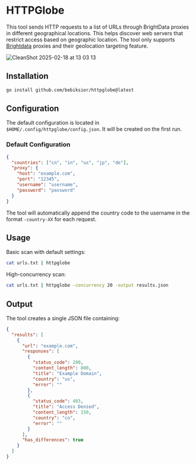 # HTTPGlobe
This tool sends HTTP requests to a list of URLs through BrightData proxies in different geographical locations. This helps discover web servers that restrict access based on geographic location. The tool only supports [Brightdata](https://brightdata.com) proxies and their geolocation targeting feature.

![CleanShot 2025-02-18 at 13 03 13](https://github.com/user-attachments/assets/3a2b078d-ce03-4661-8cf1-1b1ca45faf7e)


## Installation

```bash
go install github.com/bebiksior/httpglobe@latest
```

## Configuration
The default configuration is located in `$HOME/.config/httpglobe/config.json`.
It will be created on the first run.

### Default Configuration
```json
{
  "countries": ["cn", "in", "us", "jp", "de"],
  "proxy": {
    "host": "example.com",
    "port": "12345",
    "username": "username",
    "password": "password"
  }
}
```

The tool will automatically append the country code to the username in the format `-country-XX` for each request.

## Usage

Basic scan with default settings:

```bash
cat urls.txt | httpglobe
```

High-concurrency scan:

```bash
cat urls.txt | httpglobe -concurrency 20 -output results.json
```

## Output
The tool creates a single JSON file containing:

```json
{
  "results": [
    {
      "url": "example.com",
      "responses": [
        {
          "status_code": 200,
          "content_length": 800,
          "title": "Example Domain",
          "country": "us",
          "error": ""
        },
        {
          "status_code": 403,
          "title": "Access Denied",
          "content_length": 150,
          "country": "cn",
          "error": ""
        }
      ],
      "has_differences": true
    }
  ]
}
```
